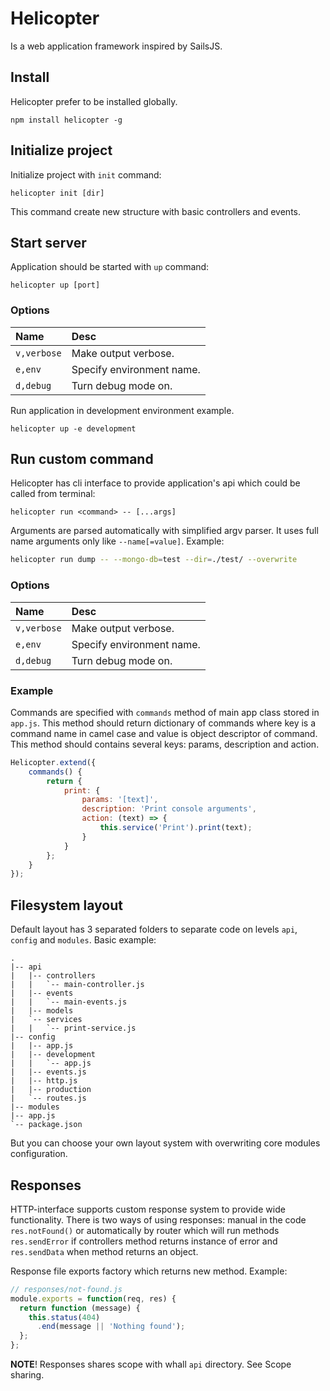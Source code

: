 # Helicopter

Is a web application framework inspired by SailsJS.

## Install

Helicopter prefer to be installed globally.

```
npm install helicopter -g
```


## Initialize project

Initialize project with `init` command:

```
helicopter init [dir]
```

This command create new structure with basic controllers and events.


## Start server

Application should be started with `up` command:

```
helicopter up [port]
```

### Options

| Name        | Desc                      |
|:------------|:--------------------------|
| `v,verbose` | Make output verbose.      |
| `e,env`     | Specify environment name. |
| `d,debug`   | Turn debug mode on.       |

Run application in development environment example.

```
helicopter up -e development
```

## Run custom command

Helicopter has cli interface to provide application's api which could be called
from terminal:

```
helicopter run <command> -- [...args]
```

Arguments are parsed automatically with simplified argv parser. It uses full name
arguments only like `--name[=value]`. Example:

```bash
helicopter run dump -- --mongo-db=test --dir=./test/ --overwrite
```

### Options

| Name        | Desc                      |
|:------------|:--------------------------|
| `v,verbose` | Make output verbose.      |
| `e,env`     | Specify environment name. |
| `d,debug`   | Turn debug mode on.       |

### Example

Commands are specified with `commands` method of main app class stored in `app.js`.
This method should return dictionary of commands where key is a command name in
camel case and value is object descriptor of command. This method should
contains several keys: params, description and action.

```javascript
Helicopter.extend({
    commands() {
        return {
            print: {
                params: '[text]',
                description: 'Print console arguments',
                action: (text) => {
                    this.service('Print').print(text);
                }
            }
        };
    }
});
```

## Filesystem layout

Default layout has 3 separated folders to separate code on levels `api`,
`config` and `modules`. Basic example:

```
.
|-- api
|   |-- controllers
|   |   `-- main-controller.js
|   |-- events
|   |   `-- main-events.js
|   |-- models
|   `-- services
|   |   `-- print-service.js
|-- config
|   |-- app.js
|   |-- development
|   |   `-- app.js
|   |-- events.js
|   |-- http.js
|   |-- production
|   `-- routes.js
|-- modules
|-- app.js
`-- package.json
```

But you can choose your own layout system with overwriting core modules
configuration.

## Responses

HTTP-interface supports custom response system to provide wide functionality.
There is two ways of using responses: manual in the code `res.notFound()` or
automatically by router which will run methods `res.sendError` if controllers
method returns instance of error and `res.sendData` when method returns an
object.

Response file exports factory which returns new method. Example:

```javascript
// responses/not-found.js
module.exports = function(req, res) {
  return function (message) {
    this.status(404)
      .end(message || 'Nothing found');
  };
};
```

__NOTE__! Responses shares scope with whall `api` directory. See Scope sharing.
